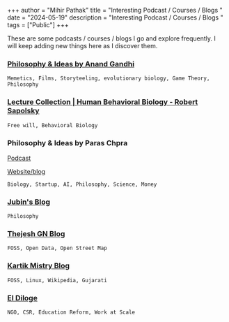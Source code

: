 +++
author = "Mihir Pathak"
title = "Interesting Podcast / Courses / Blogs "
date = "2024-05-19"
description = "Interesting Podcast / Courses / Blogs "
tags = ["Public"]
+++

These are some podcasts / courses / blogs I go and explore frequently. I will keep adding new things here as I discover them. 

### [Philosophy & Ideas by Anand Gandhi](https://www.youtube.com/playlist?list=PLf5poopYVc5Ty7AJQcL4xsJPCav-UK_7w)

```
Memetics, Films, Storyteeling, evolutionary biology, Game Theory, Philosophy
```


### [Lecture Collection | Human Behavioral Biology - Robert Sapolsky](https://www.youtube.com/playlist?list=PL848F2368C90DDC3D)

```
Free will, Behavioral Biology 
```


### Philosophy & Ideas by Paras Chpra 
[Podcast](https://www.youtube.com/playlist?list=PLf5poopYVc5T8wNOcuapPVszayqsvN-6d)

[Website/blog](https://invertedpassion.com/)

```
Biology, Startup, AI, Philosophy, Science, Money
```


### [Jubin's Blog](https://jubinsblog.com/)
```
Philosophy
```


### [Thejesh GN Blog](https://thejeshgn.com/)
```
FOSS, Open Data, Open Street Map
```

### [Kartik Mistry Blog](https://kartikm.wordpress.com/)
```
FOSS, Linux, Wikipedia, Gujarati
```


### [EI Diloge](https://www.youtube.com/playlist?list=PL6EJV4-csFcffLethrp5EmfdmzNHagVZ7)
```
NGO, CSR, Education Reform, Work at Scale
```

 
